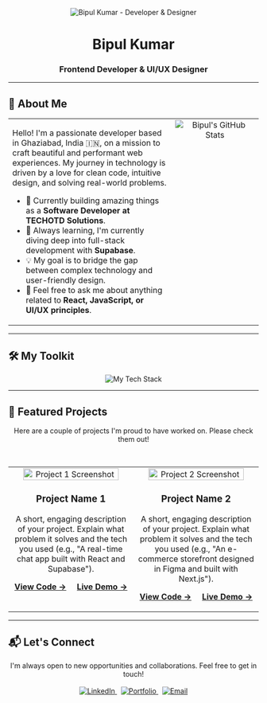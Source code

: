 <p align="center">
  <img src="[https://raw.githubusercontent.com/bipulgit/bipulgit/main/assets/header-banner.svg"](https://drive.google.com/file/d/1n3oxl6gnZeIiahv2SL5U53y_qIA7_k8z/view?usp=sharing) alt="Bipul Kumar - Developer & Designer">
</p>

<div align="center">
  <h1>Bipul Kumar</h1>
  <h3>Frontend Developer & UI/UX Designer</h3>
</div>

<hr>

## 🚀 About Me

<table>
  <tr>
    <td width="65%" valign="top">
      <p>
        Hello! I'm a passionate developer based in Ghaziabad, India 🇮🇳, on a mission to craft beautiful and performant web experiences. My journey in technology is driven by a love for clean code, intuitive design, and solving real-world problems.
      </p>
      <ul>
        <li>🏢 Currently building amazing things as a <strong>Software Developer at TECHOTD Solutions</strong>.</li>
        <li>🌱 Always learning, I'm currently diving deep into full-stack development with <strong>Supabase</strong>.</li>
        <li>💡 My goal is to bridge the gap between complex technology and user-friendly design.</li>
        <li>💬 Feel free to ask me about anything related to <strong>React, JavaScript, or UI/UX principles</strong>.</li>
      </ul>
    </td>
    <td width="35%" valign="top" align="center">
      <img src="https://github-readme-stats.vercel.app/api?username=bipulgit&show_icons=true&theme=tokyonight&include_all_commits=true&count_private=true" alt="Bipul's GitHub Stats" />
    </td>
  </tr>
</table>

<hr>

## 🛠️ My Toolkit

<p align="center">
  <img src="https://skillicons.dev/icons?i=react,nextjs,js,html,css,tailwind,bootstrap,vite,nodejs,supabase,firebase,mongodb,figma,canva,vscode,git,github,postman&perline=9&theme=dark" alt="My Tech Stack"/>
</p>

<hr>

## 🌟 Featured Projects

<p align="center">Here are a couple of projects I'm proud to have worked on. Please check them out!</p>
<br>

<table width="100%">
  <tr>
    <td width="50%" valign="top">
      <div align="center">
        <img src="https://via.placeholder.com/400x250.png/0A192F/FFFFFF?text=Your+Project+Screenshot" alt="Project 1 Screenshot" width="90%"/>
        <br>
        <h3><strong>Project Name 1</strong></h3>
        <p>A short, engaging description of your project. Explain what problem it solves and the tech you used (e.g., "A real-time chat app built with React and Supabase").</p>
        <p>
          <a href="link-to-repo" target="_blank"><strong>View Code →</strong></a>
          &nbsp;&nbsp;&nbsp;
          <a href="link-to-demo" target="_blank"><strong>Live Demo →</strong></a>
        </p>
      </div>
    </td>
    <td width="50%" valign="top">
      <div align="center">
        <img src="https://via.placeholder.com/400x250.png/0A192F/FFFFFF?text=Your+Project+Screenshot" alt="Project 2 Screenshot" width="90%"/>
        <br>
        <h3><strong>Project Name 2</strong></h3>
        <p>A short, engaging description of your project. Explain what problem it solves and the tech you used (e.g., "An e-commerce storefront designed in Figma and built with Next.js").</p>
        <p>
          <a href="link-to-repo" target="_blank"><strong>View Code →</strong></a>
          &nbsp;&nbsp;&nbsp;
          <a href="link-to-demo" target="_blank"><strong>Live Demo →</strong></a>
        </p>
      </div>
    </td>
  </tr>
</table>

<hr>

## 📬 Let's Connect

<p align="center">
  I'm always open to new opportunities and collaborations. Feel free to get in touch!
  <br><br>
  <a href="https://www.linkedin.com/in/bipul-bce568/" target="_blank">
    <img src="https://img.shields.io/badge/LinkedIn-0077B5?style=for-the-badge&logo=linkedin&logoColor=white" alt="LinkedIn"/>
  </a>
  &nbsp;
  <a href="https://bipul-kumar-portfolio.netlify.app/" target="_blank">
    <img src="https://img.shields.io/badge/Portfolio-2563EB?style=for-the-badge&logo=google-chrome&logoColor=white" alt="Portfolio"/>
  </a>
  &nbsp;
  <a href="mailto:bipulkmr51@gmail.com">
    <img src="https://img.shields.io/badge/Email%20Me-D14836?style=for-the-badge&logo=gmail&logoColor=white" alt="Email"/>
  </a>
</p>

